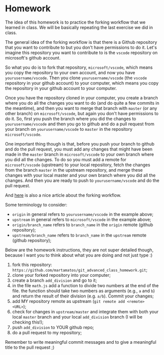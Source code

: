 # Homework

The idea of this homework is to practice the forking workflow that we learned in class. We will be basically repeating the last exercise we did in class.

The general idea of the forking workflow is that there is a Github repository that you want to contribute to but you don't have permissions to do it. Let's imagine this repository you want to contribute to is the `vscode` repository on microsoft's github account.

So what you do is to fork that repository, `microsoft/vscode`, which means you copy the repository to your own account, and now you have `yourusername/vscode`. Then you clone `yourusername/vscode` (the `vscode` repository in your github account) to your computer, which means you copy the repository in your github account to your computer.

Once you have the repository cloned in your computer, you create a branch where you do all the changes you want to do (and do quite a few commits in the meantime), and then you want to merge that branch with `master` (or any other branch) on `microsoft/vscode`, but again you don't have permissions to do it. So, first you push the branch where you did the changes to `yourusername/vscode` and then you go to github and do a pull request from your branch on `yourusername/vscode` to `master` in the repository `microsoft/vscode`.

One important thing though is that, before you push your branch to github and do the pull request, you must add any changes that might have been made in the `master` branch in `microsoft/vscode` to your own branch where you did all the changes. To do so you must add a remote for `microsoft/vscode` (upstream) to your local repository, fetch the changes from the branch `master` in the upstream repository, and merge these changes with your local master and your own branch where you did all the changes. And then you are ready to push to `yourusername/vscode` and do the pull request.

And [here](https://www.atlassian.com/git/tutorials/comparing-workflows/forking-workflow) is also a nice article about the forking workflow.

Some terminology to consider:
 - `origin` in general refers to `yourusername/vscode` in the example above;
 - `upstream` in general refers to `microsoft/vscode` in the example above;
 - `origin/branch_name`  refers to `branch_name` in the `origin` remote (github repository);
 - `upstream/branch_name`  refers to `branch_name` in the `upstream` remote (github repository);


Below are the homework instructions, they are not super detailed though, because I want you to think about what you are doing and not just type :)


1. fork this repository: `https://github.com/martamatos/git_advanced_class_homework.git`;
2. clone your forked repository into your computer;
3. create a branch `add_division` and go to it;
4. in the file `math.js` add a function to divide two numbers at the end of the file. the function should take two numbers as arguments (e.g., `a` and `b`) and return the result of their division (e.g. `a/b`). Commit your changes;
5. add MY repository remote as upstream (`git remote add <remote> <URL>`);
6. check for changes in `upstream/master` and integrate them with both your local `master` branch and your local `add_division` branch (I will be checking this!);
7. push `add_division` to YOUR github repo;
8. do a pull request to my repository;

Remember to write meaningful commit messages and to give a meaningful title to the pull request ;)




